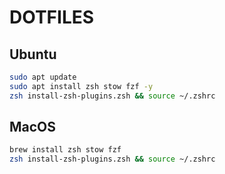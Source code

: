 # DOTFILES

## Ubuntu

```bash
sudo apt update
sudo apt install zsh stow fzf -y
zsh install-zsh-plugins.zsh && source ~/.zshrc
```

## MacOS

```bash
brew install zsh stow fzf
zsh install-zsh-plugins.zsh && source ~/.zshrc
```
